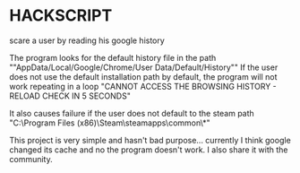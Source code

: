# HACKSCRIPT
scare a user by reading his google history

The program looks for the default history file in the path ""AppData/Local/Google/Chrome/User Data/Default/History""
If the user does not use the default installation path by default, the program will not work repeating in a loop 
"CANNOT ACCESS THE BROWSING HISTORY - RELOAD CHECK IN 5 SECONDS"

It also causes failure if the user does not default to the steam path "C:\\Program Files (x86)\\Steam\\steamapps\\common\\*"

This project is very simple and hasn't bad purpose...
currently I think google changed its cache and no the program doesn't work. I also share it with the community.
